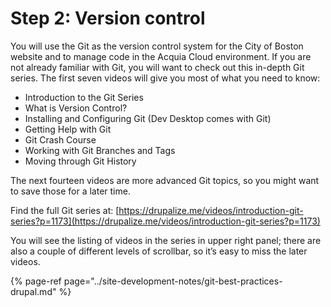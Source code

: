 # Step 2: Version control

You will use the Git as the version control system for the City of Boston website and to manage code in the Acquia Cloud environment. If you are not already familiar with Git, you will want to check out this in-depth Git series. The first seven videos will give you most of what you need to know: 

* Introduction to the Git Series
* What is Version Control?
* Installing and Configuring Git \(Dev Desktop comes with Git\)
* Getting Help with Git
* Git Crash Course
* Working with Git Branches and Tags
* Moving through Git History

The next fourteen videos are more advanced Git topics, so you might want to save those for a later time.  

Find the full Git series at: [https://drupalize.me/videos/introduction-git-series?p=1173](https://drupalize.me/videos/introduction-git-series?p=1173) 

You will see the listing of videos in the series in upper right panel; there are also a couple of different levels of scrollbar, so it’s easy to miss the later videos.   


{% page-ref page="../site-development-notes/git-best-practices-drupal.md" %}



